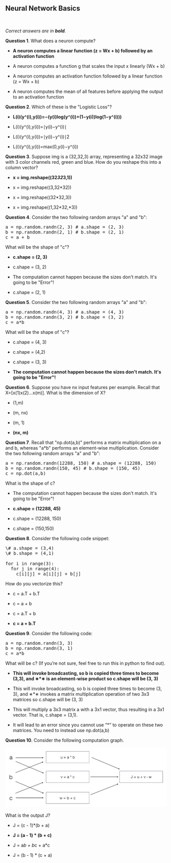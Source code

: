 ## Neural Network Basics
<br>

_Correct answers are in **bold**._
<br>

**Question 1**. What does a neuron compute?

* **A neuron computes a linear function (z = Wx + b) followed by an activation function**

* A neuron computes a function g that scales the input x linearly (Wx + b)

* A neuron computes an activation function followed by a linear function (z = Wx + b)

* A neuron computes the mean of all features before applying the output to an activation function


**Question 2**. Which of these is the "Logistic Loss"?

* **L(i)(y^​(i),y(i))=−(y(i)log(y^​(i))+(1−y(i))log(1−y^​(i)))**

* L(i)(y^​(i),y(i))=∣y(i)−y^​(i)∣

* L(i)(y^​(i),y(i))=∣y(i)−y^​(i)∣2

* L(i)(y^​(i),y(i))=max(0,y(i)−y^​(i))


**Question 3**. Suppose img is a (32,32,3) array, representing a 32x32 image with 3 color channels red, green and blue. How do you reshape this into a column vector?

* **x = img.reshape((32*32*3,1))**

* x = img.reshape((3,32*32))

* x = img.reshape((32*32,3))

* x = img.reshape((1,32*32,*3))


**Question 4**. Consider the two following random arrays "a" and "b":
<pre>
a = np.random.randn(2, 3) # a.shape = (2, 3)
b = np.random.randn(2, 1) # b.shape = (2, 1)
c = a + b
</pre>
What will be the shape of "c"?

* **c.shape = (2, 3)**

* c.shape = (3, 2)

* The computation cannot happen because the sizes don't match. It's going to be "Error"!

* c.shape = (2, 1)


**Question 5**. Consider the two following random arrays "a" and "b":

<pre>
a = np.random.randn(4, 3) # a.shape = (4, 3)
b = np.random.randn(3, 2) # b.shape = (3, 2)
c = a*b
</pre>
What will be the shape of "c"?

* c.shape = (4, 3)

* c.shape = (4,2)

* c.shape = (3, 3)

* **The computation cannot happen because the sizes don't match. It's going to be "Error"!**


**Question 6**. Suppose you have nx​ input features per example. Recall that X=[x(1)x(2)...x(m)]. What is the dimension of X?

* (1,m)

* (m, nx)

* (m, 1)

* **(nx, m)**


**Question 7**. Recall that "np.dot(a,b)" performs a matrix multiplication on a and b, whereas "a*b" performs an element-wise multiplication.
Consider the two following random arrays "a" and "b":

<pre>
a = np.random.randn(12288, 150) # a.shape = (12288, 150)
b = np.random.randn(150, 45) # b.shape = (150, 45)
c = np.dot(a,b)
</pre>
What is the shape of c?

* The computation cannot happen because the sizes don't match. It's going to be "Error"!

* **c.shape = (12288, 45)**

* c.shape = (12288, 150)

* c.shape = (150,150)


**Question 8**. Consider the following code snippet:
<pre>
\# a.shape = (3,4)
\# b.shape = (4,1)

for i in range(3):
  for j in range(4):
    c[i][j] = a[i][j] + b[j]
</pre>
How do you vectorize this?

* c = a.T + b.T

* c = a + b

* c = a.T + b

* **c = a + b.T**


**Question 9**. Consider the following code:

<pre>
a = np.random.randn(3, 3)
b = np.random.randn(3, 1)
c = a*b
</pre>
What will be c? (If you’re not sure, feel free to run this in python to find out).

* **This will invoke broadcasting, so b is copied three times to become (3,3), and ∗*∗ is an element-wise product so c.shape will be (3, 3)**

* This will invoke broadcasting, so b is copied three times to become (3, 3), and ∗*∗ invokes a matrix multiplication operation of two 3x3 matrices so c.shape will be (3, 3)

* This will multiply a 3x3 matrix a with a 3x1 vector, thus resulting in a 3x1 vector. That is, c.shape = (3,1).

* It will lead to an error since you cannot use “*” to operate on these two matrices. You need to instead use np.dot(a,b)


**Question 10**. Consider the following computation graph.

![](images/w2question10.png)

What is the output J?

* J = (c - 1)*(b + a)

* **J = (a - 1) * (b + c)**

* J = a*b + b*c + a*c

* J = (b - 1) * (c + a)

